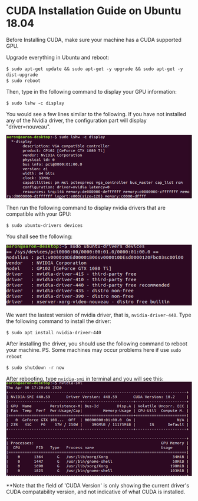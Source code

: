 # CUDA Installation Guide on Ubuntu 18.04

Before Installing CUDA, make sure your machine has a CUDA supported GPU.

Upgrade everything in Ubuntu and reboot:
```
$ sudo apt-get update && sudo apt-get -y upgrade && sudo apt-get -y dist-upgrade
$ sudo reboot
```

Then, type in the following command to display your GPU information:
```
$ sudo lshw -c display
```
You would see a few lines similar to the following. If you have not installed any of the Nvidia driver, the configuration part will display "driver=nouveau".

![display_GPU_info](/CUDA_Guide/display_GPU_info.png)

Then run the following command to display nvidia drivers that are compatible with your GPU:
```
$ sudo ubuntu-drivers devices
```
You shall see the following:

![display_available_driver](/CUDA_Guide/display_available_driver.png)

We want the lastest version of nvidia driver, that is, `nvidia-driver-440`. Type the following command to install the driver:
```
$ sudo apt install nvidia-driver-440
```
After installing the driver, you should use the following command to reboot your machine. PS. Some machines may occur problems here if use `sudo reboot`
```
$ sudo shutdown -r now
```
After rebooting, type `nvidia-smi` in terminal and you will see this:
![nvidia_driver](/CUDA_Guide/nvidia-driver.png)

**Note that the field of 'CUDA Version' is only showing the current driver's CUDA compatability version, and not indicative of what CUDA is installed.
